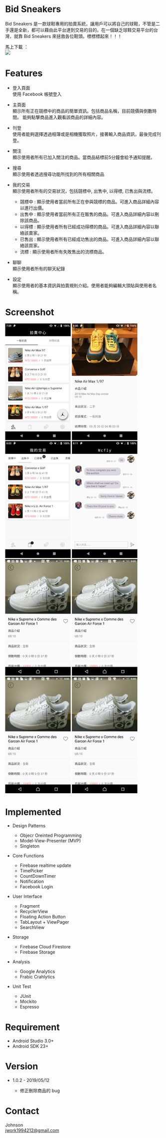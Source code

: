 # Bid Sneakers

Bid Sneakers 是一款球鞋專用的拍賣系統，讓用戶可以將自己的球鞋，不管是二手還是全新，都可以藉由此平台達到交易的目的。在一個缺乏球鞋交易平台的台灣，就靠 Bid Sneakers 來拯救各位鞋頭。標標標起來！！！

馬上下載 ： <br>
[<img src="https://play.google.com/intl/en_us/badges/images/generic/en_badge_web_generic.png" width="200">](https://play.google.com/store/apps/details?id=com.johnson.bid)

# Features
* 登入頁面 <br>
使用 Facebook 帳號登入

* 主頁面 <br>
顯示所有正在競標中的商品的簡單資訊。包括商品名稱，目前競價與倒數時間。
能夠點擊商品進入觀看該商品的詳細內容。

* 刊登 <br>
使用者能夠選擇透過相簿或是相機獲取照片，接著輸入商品資訊，最後完成刊登。

* 關注 <br>
顯示使用者所有已加入關注的商品。當商品結標前5分鐘會給予通知提醒。

* 搜尋 <br>
顯示使用者透過搜尋功能所找到的所有相關商品

* 我的交易 <br>
顯示使用者所有的交易狀況，包括競標中, 出售中, 以得標, 已售出與流標。
  * 競標中 : 顯示使用者當前所有正在參與競標的商品。可進入商品詳細內容以進行出價。
  * 出售中 : 顯示使用者當前所有正在販售的商品。可進入商品詳細內容以刪除該商品。
  * 以得標 : 顯示使用者所有已經成功得標的商品。可進入商品詳細內容以聯絡該賣家。
  * 已售出 : 顯示使用者所有已經成功售出的商品。可進入商品詳細內容以聯絡該買家。
  * 流標 : 顯示使用者所有失敗售出的流標商品。


* 聊聊 <br>
顯示使用者所有的聊天紀錄

* 設定 <br>
顯示使用者的基本資訊與拍賣規則介紹。使用者能夠編輯大頭貼與使用者名稱。

# Screenshot
<img src="https://github.com/Johnsi1994/Bid-Sneakers/blob/master/screenshot/screenshot_auction_crntre.png" width="210"> <img src="https://github.com/Johnsi1994/Bid-Sneakers/blob/master/screenshot/screenshot_product_detail.png" width="210"> <img src="https://github.com/Johnsi1994/Bid-Sneakers/blob/master/screenshot/screenshot_trading.png" width="210"> <img src="https://github.com/Johnsi1994/Bid-Sneakers/blob/master/screenshot/screenshot_chating.png" width="210">
<img src="https://github.com/Johnsi1994/Bid-Sneakers/blob/master/screenshot/test.png" width="210"> <img src="https://github.com/Johnsi1994/Bid-Sneakers/blob/master/screenshot/test.png" width="210"> <img src="https://github.com/Johnsi1994/Bid-Sneakers/blob/master/screenshot/test.png" width="210"> <img src="https://github.com/Johnsi1994/Bid-Sneakers/blob/master/screenshot/test.png" width="210">

# Implemented

  * Design Patterns
    * Objecr Oreinted Programming
    * Model-View-Presenter (MVP)
    * Singleton


  * Core Functions
    * Firebase realtime update
    * TimePicker
    * CountDownTimer
    * Notification
    * Facebook Login


  * User Interface
    * Fragment
    * RecyclerView
    * Floating Action Button
    * TabLayout + ViewPager
    * SearchView


  * Storage
    * Firebase Cloud Firestore
    * Firebase Storage


  * Analysis
    * Google Analytics 	
    * Frabic Crahlytics


  * Unit Test
    * JUnit
    * Mockito
    * Espresso

# Requirement
* Android Studio 3.0+
* Android SDK 23+

# Version
* 1.0.2 - 2019/05/12

  * 修正刪除商品的 bug

# Contact
Johnson <br />
jwork1994212@gmail.com
